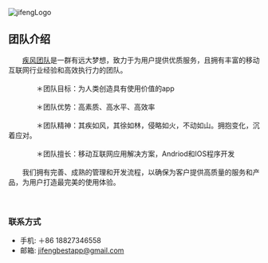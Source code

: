 ![jifengLogo](https://pbs.twimg.com/profile_images/913234541401145345/7Q4gFwne_400x400.jpg)
## 团队介绍<br>
&emsp;&emsp;[疾风团队](https://bestjifeng.github.io)是一群有远大梦想，致力于为用户提供优质服务，且拥有丰富的移动互联网行业经验和高效执行力的团队。<br><br>
&emsp;&emsp;&emsp;&emsp;＊团队目标：为人类创造具有使用价值的app<br><br>
&emsp;&emsp;&emsp;&emsp;＊团队优势：高素质、高水平、高效率<br><br>
&emsp;&emsp;&emsp;&emsp;＊团队精神：其疾如风，其徐如林，侵略如火，不动如山。拥抱变化，沉着应对。<br><br>
&emsp;&emsp;&emsp;&emsp;＊团队擅长：移动互联网应用解决方案，Andriod和IOS程序开发<br><br>
&emsp;&emsp;我们拥有完善、成熟的管理和开发流程，以确保为客户提供高质量的服务和产品，为用户打造最完美的使用体验。<br><br><br>

### 联系方式 <br>
 * 手机: ＋86 18827346558<br>
 * 邮箱: [jifengbestapp@gmail.com](jifengbestapp@gmail.com)

